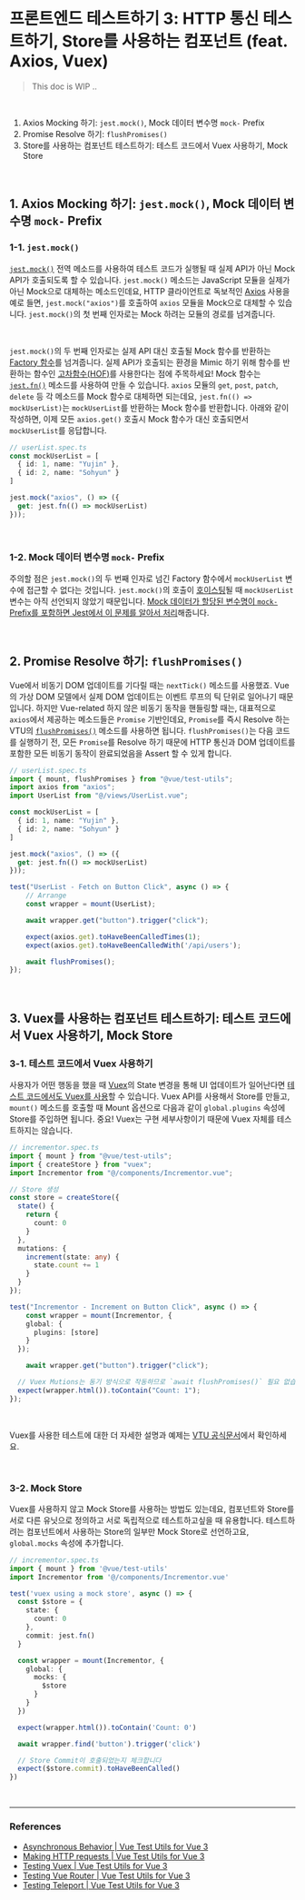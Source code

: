 # 프론트엔드 테스트하기 3: HTTP 통신 테스트하기, Store를 사용하는 컴포넌트 (feat. Axios, Vuex)

> This doc is WIP ..

<br>

1. Axios Mocking 하기: `jest.mock()`, Mock 데이터 변수명 `mock-` Prefix
2. Promise Resolve 하기: `flushPromises()`
3. Store를 사용하는 컴포넌트 테스트하기: 테스트 코드에서 Vuex 사용하기, Mock Store

<br>

## 1. Axios Mocking 하기: `jest.mock()`, Mock 데이터 변수명 `mock-` Prefix

### 1-1. `jest.mock()`

[`jest.mock()`](https://jestjs.io/docs/mock-functions#mocking-modules) 전역 메소드를 사용하여 테스트 코드가 실행될 때 실제 API가 아닌 Mock API가 호출되도록 할 수 있습니다. `jest.mock()` 메소드는 JavaScript 모듈을 실제가 아닌 Mock으로 대체하는 메소드인데요, HTTP 클라이언트로 독보적인 [Axios](https://axios-http.com/docs/intro) 사용을 예로 들면, `jest.mock("axios")`를 호출하여 `axios` 모듈을 Mock으로 대체할 수 있습니다. `jest.mock()`의 첫 번째 인자로는 Mock 하려는 모듈의 경로를 넘겨줍니다.

<br>

`jest.mock()`의 두 번째 인자로는 실제 API 대신 호출될 Mock 함수를 반환하는 [Factory 함수](https://medium.com/javascript-scene/javascript-factory-functions-with-es6-4d224591a8b1)를 넘겨줍니다. 실제 API가 호출되는 환경을 Mimic 하기 위해 함수를 반환하는 함수인 [고차함수(HOF)](https://en.wikipedia.org/wiki/Higher-order_function)를 사용한다는 점에 주목하세요! Mock 함수는 [`jest.fn()`](https://jestjs.io/docs/mock-functions#mock-implementations) 메소드를 사용하여 만들 수 있습니다. `axios` 모듈의 `get`, `post`, `patch`, `delete` 등 각 메소드를 Mock 함수로 대체하면 되는데요, `jest.fn(() => mockUserList)`는 `mockUserList`를 반환하는 Mock 함수를 반환합니다. 아래와 같이 작성하면, 이제 모든 `axios.get()` 호출시 Mock 함수가 대신 호출되면서 `mockUserList`를 응답합니다.

```typescript
// userList.spec.ts
const mockUserList = [
  { id: 1, name: "Yujin" },
  { id: 2, name: "Sohyun" }
]

jest.mock("axios", () => ({
  get: jest.fn(() => mockUserList)
}));
```

<br>

### 1-2. Mock 데이터 변수명 `mock-` Prefix

주의할 점은 `jest.mock()`의 두 번째 인자로 넘긴 Factory 함수에서 `mockUserList` 변수에 접근할 수 없다는 것입니다. `jest.mock()`의 호출이 [호이스팅](https://developer.mozilla.org/en-US/docs/Glossary/Hoisting)될 때 `mockUserList` 변수는 아직 선언되지 않았기 때문입니다. [Mock 데이터가 할당된 변수명이 `mock-` Prefix를 포함하면 Jest에서 이 문제를 알아서 처리](https://jestjs.io/docs/es6-class-mocks#calling-jestmock-with-the-module-factory-parameter)해줍니다.

<br>

## 2. Promise Resolve 하기: `flushPromises()`

Vue에서 비동기 DOM 업데이트를 기다릴 때는 `nextTick()` 메소드를 사용했죠. Vue의 가상 DOM 모델에서 실제 DOM 업데이트는 이벤트 루프의 틱 단위로 일어나기 때문입니다. 하지만 Vue-related 하지 않은 비동기 동작을 핸들링할 때는, 대표적으로 `axios`에서 제공하는 메소드들은 `Promise` 기반인데요, `Promise`를 즉시 Resolve 하는 VTU의 [`flushPromises()`](https://next.vue-test-utils.vuejs.org/api/#flushpromises) 메소드를 사용하면 됩니다. `flushPromises()`는 다음 코드를 실행하기 전, 모든 `Promise`를 Resolve 하기 때문에 HTTP 통신과 DOM 업데이트를 포함한 모든 비동기 동작이 완료되었음을 Assert 할 수 있게 합니다.

```typescript
// userList.spec.ts
import { mount, flushPromises } from "@vue/test-utils";
import axios from "axios";
import UserList from "@/views/UserList.vue";

const mockUserList = [
  { id: 1, name: "Yujin" },
  { id: 2, name: "Sohyun" }
]

jest.mock("axios", () => ({
  get: jest.fn(() => mockUserList)
}));

test("UserList - Fetch on Button Click", async () => {
	// Arrange
	const wrapper = mount(UserList);

	await wrapper.get("button").trigger("click");

	expect(axios.get).toHaveBeenCalledTimes(1);
	expect(axios.get).toHaveBeenCalledWith('/api/users');

	await flushPromises();
});
```

<br>

## 3. Vuex를 사용하는 컴포넌트 테스트하기: 테스트 코드에서 Vuex 사용하기, Mock Store

### 3-1. 테스트 코드에서 Vuex 사용하기

사용자가 어떤 행동을 했을 때 [Vuex](https://next.vuex.vuejs.org/)의 State 변경을 통해 UI 업데이트가 일어난다면 [테스트 코드에서도 Vuex를 사용](https://next.vue-test-utils.vuejs.org/guide/advanced/vuex.html#testing-with-a-real-vuex-store)할 수 있습니다. Vuex API를 사용해서 Store를 만들고, `mount()` 메소드를 호출할 때 Mount 옵션으로 다음과 같이 `global.plugins` 속성에 Store를 주입하면 됩니다. 중요! Vuex는 구현 세부사항이기 때문에 Vuex 자체를 테스트하지는 않습니다.

```typescript
// incrementor.spec.ts
import { mount } from "@vue/test-utils";
import { createStore } from "vuex";
import Incrementor from "@/components/Incrementor.vue";

// Store 생성
const store = createStore({
  state() {
    return {
      count: 0
    }
  },
  mutations: {
    increment(state: any) {
      state.count += 1
    }
  }
});

test("Incrementor - Increment on Button Click", async () => {
	const wrapper = mount(Incrementor, {
    global: {
      plugins: [store]
    }
  });

	await wrapper.get("button").trigger("click");

  // Vuex Mutions는 동기 방식으로 작동하므로 `await flushPromises()` 필요 없습니다
  expect(wrapper.html()).toContain("Count: 1");
});
```

<br>

Vuex를 사용한 테스트에 대한 더 자세한 설명과 예제는 [VTU 공식문서](https://next.vue-test-utils.vuejs.org/guide/advanced/vuex.html)에서 확인하세요.

<br>

### 3-2. Mock Store

Vuex를 사용하지 않고 Mock Store를 사용하는 방법도 있는데요, 컴포넌트와 Store를 서로 다른 유닛으로 정의하고 서로 독립적으로 테스트하고싶을 때 유용합니다. 테스트하려는 컴포넌트에서 사용하는 Store의 일부만 Mock Store로 선언하고요, `global.mocks` 속성에 추가합니다.

```typescript
// incrementor.spec.ts
import { mount } from '@vue/test-utils'
import Incrementor from '@/components/Incrementor.vue'

test('vuex using a mock store', async () => {
  const $store = {
    state: {
      count: 0
    },
    commit: jest.fn()
  }

  const wrapper = mount(Incrementor, {
    global: {
      mocks: {
        $store
      }
    }
  })

  expect(wrapper.html()).toContain('Count: 0')

  await wrapper.find('button').trigger('click')

  // Store Commit이 호출되었는지 체크합니다
  expect($store.commit).toHaveBeenCalled()
})
```

<br>


---

### References

- [Asynchronous Behavior | Vue Test Utils for Vue 3](https://next.vue-test-utils.vuejs.org/guide/advanced/async-suspense.html)
- [Making HTTP requests | Vue Test Utils for Vue 3](https://next.vue-test-utils.vuejs.org/guide/advanced/http-requests.html)
- [Testing Vuex | Vue Test Utils for Vue 3](https://next.vue-test-utils.vuejs.org/guide/advanced/vuex.html)
- [Testing Vue Router | Vue Test Utils for Vue 3](https://next.vue-test-utils.vuejs.org/guide/advanced/vue-router.html)
- [Testing Teleport | Vue Test Utils for Vue 3](https://next.vue-test-utils.vuejs.org/guide/advanced/teleport.html)
